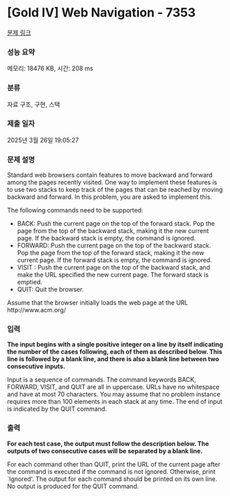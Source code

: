 # [Gold IV] Web Navigation - 7353 

[문제 링크](https://www.acmicpc.net/problem/7353) 

### 성능 요약

메모리: 18476 KB, 시간: 208 ms

### 분류

자료 구조, 구현, 스택

### 제출 일자

2025년 3월 26일 19:05:27

### 문제 설명

<p>Standard web browsers contain features to move backward and forward among the pages recently visited. One way to implement these features is to use two stacks to keep track of the pages that can be reached by moving backward and forward. In this problem, you are asked to implement this.</p>

<p>The following commands need to be supported:</p>

<ul>
	<li>BACK: Push the current page on the top of the forward stack. Pop the page from the top of the backward stack, making it the new current page. If the backward stack is empty, the command is ignored.</li>
	<li>FORWARD: Push the current page on the top of the backward stack. Pop the page from the top of the forward stack, making it the new current page. If the forward stack is empty, the command is ignored.</li>
	<li>VISIT <url>: Push the current page on the top of the backward stack, and make the URL specified the new current page. The forward stack is emptied.</li>
	<li>QUIT: Quit the browser.</li>
</ul>

<p>Assume that the browser initially loads the web page at the URL http://www.acm.org/</p>

### 입력 

 <p><strong>The input begins with a single positive integer on a line by itself indicating the number of the cases following, each of them as described below. This line is followed by a blank line, and there is also a blank line between two consecutive inputs.</strong></p>

<p>Input is a sequence of commands. The command keywords BACK, FORWARD, VISIT, and QUIT are all in uppercase. URLs have no whitespace and have at most 70 characters. You may assume that no problem instance requires more than 100 elements in each stack at any time. The end of input is indicated by the QUIT command.</p>

### 출력 

 <p><strong>For each test case, the output must follow the description below. The outputs of two consecutive cases will be separated by a blank line.</strong></p>

<p>For each command other than QUIT, print the URL of the current page after the command is executed if the command is not ignored. Otherwise, print `Ignored'. The output for each command should be printed on its own line. No output is produced for the QUIT command.</p>

